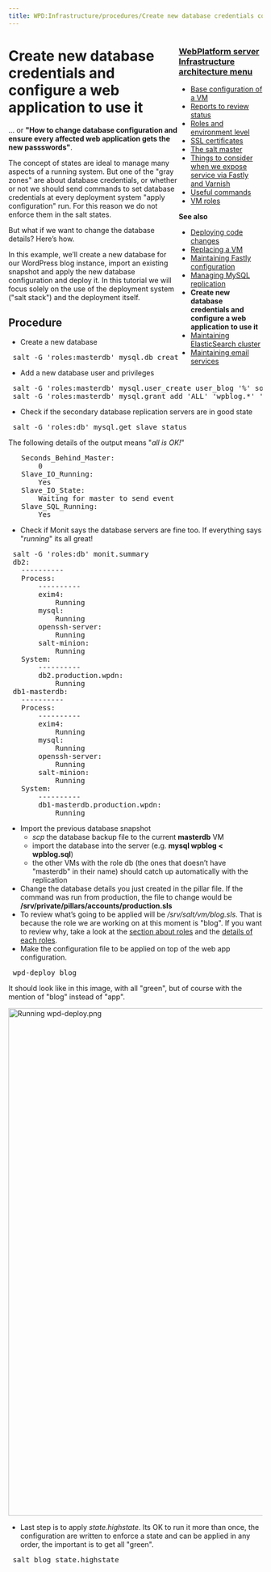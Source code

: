```yaml
---
title: WPD:Infrastructure/procedures/Create new database credentials configure a web application to use it
---
```

<div style="float:right;width:33%;word-wrap:break-word;clear:both;">
<h3><span class="mw-headline" id="WebPlatform_server_Infrastructure_architecture_menu"><a href="/wiki/WPD:Infrastructure/architecture" title="WPD:Infrastructure/architecture">WebPlatform server Infrastructure architecture menu</a></span></h3>
<div class="subpagelist">
<ul><li> <a href="/wiki/WPD:Infrastructure/architecture/Base_configuration_of_a_VM" title="WPD:Infrastructure/architecture/Base configuration of a VM">Base configuration of a VM</a></li>
<li> <a href="/wiki/WPD:Infrastructure/architecture/Reports_to_review_status" title="WPD:Infrastructure/architecture/Reports to review status">Reports to review status</a></li>
<li> <a href="/wiki/WPD:Infrastructure/architecture/Roles_and_environment_level" title="WPD:Infrastructure/architecture/Roles and environment level">Roles and environment level</a></li>
<li> <a href="/wiki/WPD:Infrastructure/architecture/SSL_certificates" title="WPD:Infrastructure/architecture/SSL certificates">SSL certificates</a></li>
<li> <a href="/wiki/WPD:Infrastructure/architecture/The_salt_master" title="WPD:Infrastructure/architecture/The salt master">The salt master</a></li>
<li> <a href="/wiki/WPD:Infrastructure/architecture/Things_to_consider_when_we_expose_service_via_Fastly_and_Varnish" title="WPD:Infrastructure/architecture/Things to consider when we expose service via Fastly and Varnish">Things to consider when we expose service via Fastly and Varnish</a></li>
<li> <a href="/wiki/WPD:Infrastructure/architecture/Useful_commands" title="WPD:Infrastructure/architecture/Useful commands">Useful commands</a></li>
<li> <a href="/wiki/WPD:Infrastructure/architecture/VM_roles" title="WPD:Infrastructure/architecture/VM roles">VM roles</a></div></li></ul>
<p><b>See also</b>
</p>
<ul><li> <a href="/wiki/WPD:Infrastructure/procedures/Deploying_code_changes" title="WPD:Infrastructure/procedures/Deploying code changes">Deploying code changes</a></li>
<li> <a href="/wiki/WPD:Infrastructure/procedures/Replacing_a_VM" title="WPD:Infrastructure/procedures/Replacing a VM">Replacing a VM</a></li>
<li> <a href="/wiki/WPD:Infrastructure/procedures/Maintaining_Varnish_or_Fastly_configuration" title="WPD:Infrastructure/procedures/Maintaining Varnish or Fastly configuration">Maintaining Fastly configuration</a></li>
<li> <a href="/wiki/WPD:Infrastructure/procedures/Managing_MySQL_replication" title="WPD:Infrastructure/procedures/Managing MySQL replication">Managing MySQL replication</a></li>
<li> <strong class="selflink">Create new database credentials and configure a web application to use it</strong></li>
<li> <a href="/wiki/WPD:Infrastructure/procedures/Maintaining_ElasticSearch_cluster" title="WPD:Infrastructure/procedures/Maintaining ElasticSearch cluster">Maintaining ElasticSearch cluster</a></li>
<li> <a href="/wiki/WPD:Infrastructure/procedures/Maintaining_email_services" title="WPD:Infrastructure/procedures/Maintaining email services">Maintaining email services</a></li></ul>
</div>
<h1><span class="mw-headline" id="Create_new_database_credentials_and_configure_a_web_application_to_use_it">Create new database credentials and configure a web application to use it</span></h1>
<p>... or <b>"How to change database configuration and ensure every affected web application gets the new passswords"</b>.
</p><p>The concept of states are ideal to manage many aspects of a running system. But one of the "gray zones" are about database credentials, or whether or not we should send commands to set database credentials at every deployment system "apply configuration" run. For this reason we do not enforce them in the salt states.
</p><p>But what if we want to change the database details? Here’s how.
</p><p>In this example, we’ll  create a new database for our WordPress blog instance, import an existing snapshot and apply the new database configuration and deploy it. In this tutorial we will focus solely on the use of the deployment system ("salt stack") and the deployment itself.
</p>
<h2><span class="mw-headline" id="Procedure">Procedure</span></h2>
<ul><li> Create a new database</li></ul>
<pre> salt -G 'roles:masterdb' mysql.db_create wpblog utf8 utf8_general_ci
</pre>
<ul><li> Add a new database user and privileges</li></ul>
<pre> salt -G 'roles:masterdb' mysql.user_create user_blog '%' somepassword
 salt -G 'roles:masterdb' mysql.grant_add 'ALL' 'wpblog.*' 'user_blog' '%'
</pre>
<ul><li> Check if the secondary database replication servers are in good state</li></ul>
<pre> salt -G 'roles:db' mysql.get_slave_status
</pre>
<p>The following details of the output means "<i>all is OK!</i>"
</p>
<pre>   Seconds_Behind_Master:
       0
   Slave_IO_Running:
       Yes
   Slave_IO_State:
       Waiting for master to send event
   Slave_SQL_Running:
       Yes
</pre>
<ul><li> Check if Monit says the database servers are fine too. If everything says "<i>running</i>" its all great!</li></ul>
<pre> salt -G 'roles:db' monit.summary
 db2:
   ----------
   Process:
       ----------
       exim4:
           Running
       mysql:
           Running
       openssh-server:
           Running
       salt-minion:
           Running
   System:
       ----------
       db2.production.wpdn:
           Running
 db1-masterdb:
   ----------
   Process:
       ----------
       exim4:
           Running
       mysql:
           Running
       openssh-server:
           Running
       salt-minion:
           Running
   System:
       ----------
       db1-masterdb.production.wpdn:
           Running
</pre>
<ul><li> Import the previous database snapshot
<ul><li> <i>scp</i> the database backup file to the current <b>masterdb</b> VM</li>
<li> import the database into the server (e.g. <b>mysql wpblog &lt; wpblog.sql</b>)</li>
<li> the other VMs with the role db (the ones that doesn’t have "masterdb" in their name) should catch up automatically with the replication</li></ul></li>
<li> Change the database details you just created in the pillar file. If the command was run from production, the file to change would be <b>/srv/private/pillars/accounts/production.sls</b></li>
<li> To review what’s going to be applied will be <i>/srv/salt/vm/blog.sls</i>. That is because the role we are working on at this moment is "blog". If you want to review why, take a look at the <a href="/wiki/WPD:Infrastructure/architecture/Roles_and_environment_level" title="WPD:Infrastructure/architecture/Roles and environment level">section about roles</a> and the <a href="/wiki/WPD:Infrastructure/architecture/VM_roles" title="WPD:Infrastructure/architecture/VM roles">details of each roles</a>. </li>
<li> Make the configuration file to be applied on top of the web app configuration. </li></ul>
<pre> wpd-deploy blog
</pre>
<p>It should look like in this image, with all "green", but of course with the mention of "blog" instead of "app".
</p><p><a href="/wiki/File:Running_wpd-deploy.png" class="image"><img alt="Running wpd-deploy.png" src="//static.webplatform.org/w/public/0/0d/Running_wpd-deploy.png" width="1291" height="1004" /></a>
</p>
<ul><li> Last step is to apply <i>state.highstate</i>. Its OK to run it more than once, the configuration are written to enforce a state and can be applied in any order, the important is to get all "green".</li></ul>
<pre> salt blog state.highstate
</pre>
<!-- Saved in parser cache with key wpwiki:pcache:idhash:58621-0!*!0!!*!5!*!esi=1 and timestamp 20150731185825 and revision id 101258
 -->
